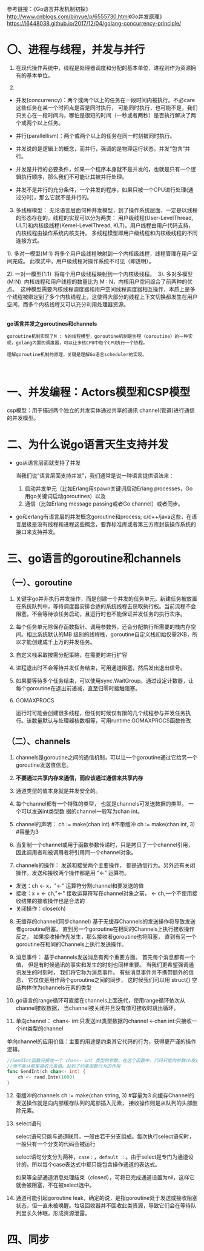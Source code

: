 参考链接：《Go语言并发机制初探》http://www.cnblogs.com/binyue/p/6555730.html
​		  《Go并发原理》 https://i6448038.github.io/2017/12/04/golang-concurrency-principle/
​		

# 〇、进程与线程，并发与并行

1. 在现代操作系统中，线程是处理器调度和分配的基本单位，进程则作为资源拥有的基本单位。

2. 
  * 并发(concurrency)：两个或两个以上的任务在一段时间内被执行。不必care这些任务在某一个时间点是否是同时执行，
    	可能同时执行，也可能不是，我们只关心在一段时间内，哪怕是很短的时间（一秒或者两秒）是否执行解决了两个或两个以上任务。
  * 并行(parallellism)：两个或两个以上的任务在同一时刻被同时执行。

  * 并发说的是逻辑上的概念，而并行，强调的是物理运行状态。并发“包含”并行。 

  * 并发是并行的必要条件，如果一个程序本身就不是并发的，也就是只有一个逻辑执行顺序，那么我们不可能让其被并行处理。

  * 并发不是并行的充分条件，一个并发的程序，如果只被一个CPU进行处理(通过分时)，那么它就不是并行的。

3. 多线程模型：
    无论语言层面何种并发模型，到了操作系统层面，一定是以线程的形态存在的。线程的实现可以分为两类：
    用户级线程(User-LevelThread, ULT)和内核级线程(Kemel-LevelThread, KLT)。用户线程由用户代码支持，内核线程由操作系统内核支持。
    多线程模型即用户级线程和内核级线程的不同连接方式。

  1). 多对一模型(M:1)
  ​	将多个用户级线程映射到一个内核级线程，线程管理在用户空间完成。 此模式中，用户级线程对操作系统不可见（即透明）。

  2). 一对一模型(1:1)
  ​	将每个用户级线程映射到一个内核级线程。
  ​	
  3). 多对多模型(M:N)
  ​	内核线程和用户线程的数量比为 M : N，内核用户空间综合了前两种的优点。 
  ​	
  ​	这种模型需要内核线程调度器和用户空间线程调度器相互操作，本质上是多个线程被绑定到了多个内核线程上，
  ​	这使得大部分的线程上下文切换都发生在用户空间，而多个内核线程又可以充分利用处理器资源。

​	
**go语言并发之goroutines和channels**

	goroutine机制实现了M : N的线程模型，goroutine机制是协程（coroutine）的一种实现，golang内置的调度器，可以让多核CPU中每个CPU执行一个协程。
	
	理解goroutine机制的原理，关键是理解Go语言scheduler的实现。

​	

# 一、并发编程：Actors模型和CSP模型

csp模型：用于描述两个独立的并发实体通过共享的通讯 channel(管道)进行通信的并发模型。







# 二、为什么说go语言天生支持并发



* go从语言层面就支持了并发

  当我们说“语言层面支持并发”，我们通常是说一种语言提供语法来：

  1. 启动并发单元（比如Erlang用spawn关键词启动Erlang processes，Go用go关键词启动goroutines）以及
  2. 通信（比如Erlang message passing或者Go channel）或者同步。

* go和erlang有语言层的并发概念goroutine和process;
  c/c++/java这些，在语言层级是没有线程和进程这些概念，要靠标准库或者第三方库封装操作系统的接口来支持并发。

# 三、go语言的goroutine和channels

## （一）、goroutine

1. 关键字go并非执行并发操作，而是创建一个并发的任务单元。新建任务被放置在系统队列中，等待调度器安排合适的系统线程去获取执行权。当前流程不会阻塞，不会等待该任务启动，且运行时也不能保证并发任务的执行次序。

2. 每个任务单元除保存函数指针、调用参数外，还会分配执行所需要的栈内存空间。相比系统默认的MB 级别的线程栈，goroutine自定义栈初始仅需2KB，所以才能创建成千上万的并发任务。

3. 自定义栈采取按需分配策略，在需要时进行扩容

4. 进程退出时不会等待并发任务结束，可用通道阻塞，然后发出退出信号。

5. 如果要等待多个任务结束，可以使用sync.WaitGroup。通过设定计数器，让每个goroutine在退出前递减，直至归零时接触阻塞。

6. GOMAXPROCS

   运行时可能会创建很多线程，但任何时候仅有限的几个线程参与并发任务执行。该数量默认与处理器核数相等，可用runtime.GOMAXPROCS函数修改



## （二）、channels

1. channels是goroutine之间的通信机制，可以让一个goroutine通过它给另一个goroutine发送值信息。

2. **不要通过共享内存来通信，而应该通过通信来共享内存**

3. 通道类型的值本身就是并发安全的。

4. 每个channel都有一个特殊的类型， 也就是channels可发送数据的类型。 一个可以发送int类型数
  据的channel一般写为chan int。

5. channel的声明：
  ch := make(chan int) #不带缓冲
  ch := make(chan int, 3) #容量为3

6. 当复制一个channel或用于函数参数传递时，只是拷贝了一个channel引用， 因此调用者和被调用者将引用同一个channel对象。

7. channels的操作：
  发送和接受两个主要操作， 都是通信行为。另外还有关闭操作。发送和接收两个操作都是用 "<-" 运算符。

  * 发送：ch <- x，"<-" 运算符分割channel和要发送的值
  * 接收：x = <- ch,"<-" 接收运算符写在channel对象之前，
  		<- ch,一个不使用接收结果的接收操作也是合法的
  * 关闭操作：close(ch)

8. 无缓存的channel(同步channel)
  基于无缓存Channels的发送操作将导致发送者goroutine阻塞， 直到另一个goroutine在相同的Channels上执行接收操作
  反之， 如果接收操作先发生，那么接收者goroutine也将阻塞， 直到有另一个goroutine在相同的Channels上执行发送操作。

9. 消息事件：
  基于channels发送消息有两个重要方面。 首先每个消息都有一个值， 但是有时候通讯的事实和发生的时刻也同样重要。 当我们更希望强调通讯发生的时刻时， 我们将它称为消息事件。
  有些消息事件并不携带额外的信息， 它仅仅是用作两个goroutine之间的同步， 这时候我们可以用 struct{} 空结构体作为channels元素的类型

10. go语言的range循环可直接在channels上面迭代，使用range循环依次从channel接收数据， 当channel被关闭并且没有值可接收时跳出循环。

11. 单向channel：
   chan<- int:只发送int类型数据的channel
   <-chan int:只接收一个int类型的channel

    

   单向channel的应用价值：主要的用途是约束其它代码的行为，获得更严谨的操作逻辑。

   ```go
   //SendInt函数只接收一个 chan<- int 类型的参数。在这个函数中，代码只能向参数ch发送元素值
   //而不能从那里接收元素值。起到了约束函数行为的作用
   func SendInt(ch chan<- int) {
       ch <- rand.Intn(1000)
   }
   ```

12. 带缓冲的channels
    ch := make(chan string, 3) #容量为3
    向缓存Channel的发送操作就是向内部缓存队列的尾部插入元素， 接收操作则是从队列的头部删除元素。

13. select语句

    select语句只能与通道联用，一般由若干分支组成。每次执行select语句时，一般只有一个分支的代码会被运行

    select语句分支分为两种，`case：`，`default ：`。由于select是专门为通道设计的，所以每个case表达式中都只能包含操作通道的表达式。

    如果等全部通道消息处理结束（closed），可将已完成通道设置为nil，这样它就会被阻塞，不在被select选中。

14. 通道可能引起goroutine leak，确定的说，是指goroutine处于发送或接收阻塞状态，但一直未被唤醒。垃圾回收器并不回收此类资源，导致它们会在等待队列里长久休眠，形成资源泄露。



# 四、同步

